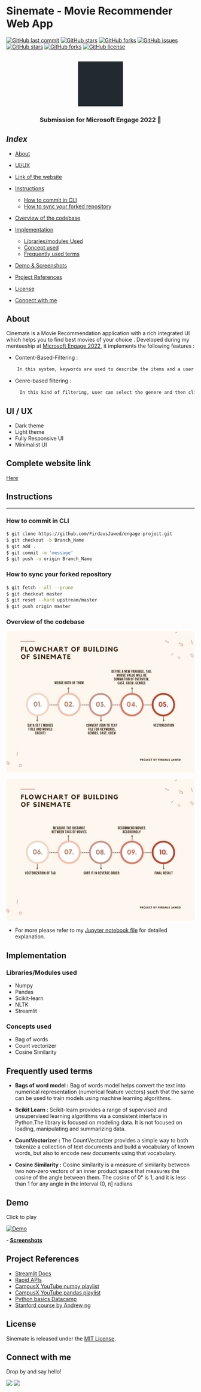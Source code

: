 <div id="top"></div>

# Sinemate - Movie Recommender Web App

[![GitHub last commit](https://img.shields.io/github/last-commit/FirdausJawed/engage-project?style=for-the-badge&logo=git)](https://github.com/FirdausJawed/) 
[![GitHub stars](https://img.shields.io/github/stars/FirdausJawed/engage-project?style=for-the-badge)](https://github.com/FirdausJawed/engage-project/stargazers) 
[![GitHub forks](https://img.shields.io/github/forks/FirdausJawed/engage-project?style=for-the-badge&logo=git)](https://github.com/FirdausJawed/engage-project/network)
[![GitHub issues](https://img.shields.io/github/issues/FirdausJawed/engage-project?style=for-the-badge)](https://github.com/FirdausJawed/engage-project/issues)
[![GitHub stars](https://img.shields.io/github/stars/FirdausJawed/engage-project?style=for-the-badge)](https://github.com/FirdausJawed/engage-project/stargazers)
[![GitHub forks](https://img.shields.io/github/forks/FirdausJawed/engage-project?color=%230000ff&style=for-the-badge)](https://github.com/FirdausJawed/engage-project/network)
[![GitHub license](https://img.shields.io/github/license/FirdausJawed/engage-project?style=for-the-badge)](https://github.com/FirdausJawed/engage-project)

<!-- PROJECT LOGO -->
<br />
<div align="center">
  <a href="https://github.com/FirdausJawed/engage-project">
    <img src="81986-movie.gif" alt="Logo" width="120" height="120">
  </a>

  <h3 align="center"><b>Submission for Microsoft Engage 2022 🌟</b></h3>

</div>


## **_Index_**
- [About](#About)
- [UI/UX](#UI/UX)
- [Link of the website](#Complete-website-link)
- [Instructions](#Instruction)
  * [How to commit in CLI](#Instruction)
  * [How to sync your forked repository](#Instruction)

- [Overview of the codebase](#overview-of-the-codebase)

- [Implementation](#implementation)
  * [Libraries/modules Used](#Libraries/modules-used)
  * [Concept used](#Concept-used)
  * [Frequently used terms](#Frequently-used-terms)
- [Demo & Screenshots](#Demo)
- [Project References](#project-references)
- [License](#license)
- [Connect with me](#connect-with-me)


## About

Cinemate is a Movie Recommendation application with a rich integrated UI which helps you to find best movies of your choice .
Developed during my menteeship at [Microsoft Engage 2022](https://acehacker.com/microsoft/engage2022/),
it implements the following features : 
 * Content-Based-Filtering :

```sh
    In this system, keywords are used to describe the items and a user profile is built to indicate the type of item this user likes. In other words, these algorithms try to recommend items that are similar to those that a user liked in the past, or is examining in the present. It does not rely on a user sign-in mechanism to generate this often temporary profile. In particular, various candidate items are compared with items previously rated by the user and the best-matching items are recommended. This approach has its roots in information retrieval and information filtering research.
```

  * Genre-based filtering :

```sh
     In this kind of filtering, user can select the genere and then click on the button, recommandation based on the tags will appear.
```

## **UI / UX**
* Dark theme
* Light theme
* Fully Responsive UI
* Minimalist UI

## **Complete website link**
[Here](http://share.streamlit.io/firdausjawed/engage-project/main/main.py)

## **Instructions**
-----------------------

### How to commit in CLI

```sh
$ git clone https://github.com/FirdausJawed/engage-project.git
$ git checkout -b Branch_Name
$ git add .
$ git commit -m 'message'
$ git push -u origin Branch_Name

```

### How to sync your forked repository

```sh
$ git fetch --all --prune
$ git checkout master
$ git reset --hard upstream/master
$ git push origin master

```


### Overview of the codebase
<a href="#"><p align="center"> <img src="1.jpg"/></p></a>

<a href="#"><p align="center"> <img src="2.jpg"/></p></a>

  * For more please refer to my [Jupyter notebook file](https://drive.google.com/file/d/1C-QFOuYaa3Om97RTVNgqQg-U73CweNpy/view?usp=sharing) for detailed explanation.


## **Implementation**

### Libraries/Modules used 

- Numpy
- Pandas
- Scikit-learn
- NLTK
- Streamlit

### Concepts used
- Bag of words
- Count vectorizer
- Cosine Similarity

## Frequently used terms

- **Bags of word model :**
Bag of words model helps convert the text into numerical representation (numerical feature vectors) such that the same can be used to train models using machine learning algorithms. 

- **Scikit Learn :**
Scikit-learn provides a range of supervised and unsupervised learning algorithms via a consistent interface in Python.The library is focused on modeling data. It is not focused on loading, manipulating and summarizing data.

- **CountVectorizer :**
The CountVectorizer provides a simple way to both tokenize a collection of text documents and build a vocabulary of known words, but also to encode new documents using that vocabulary.

- **Cosine Similarity :**
Cosine similarity is a measure of similarity between two non-zero vectors of an inner product space that measures the cosine of the angle between them. The cosine of 0° is 1, and it is less than 1 for any angle in the interval (0, π] radians

## Demo
Click to play

[![Demo](https://user-images.githubusercontent.com/55680995/125494808-c6d0e73e-3ade-4e2e-8a07-b9da101e6068.png)](https://youtu.be/firdaus)

**- [Screenshots](https://github.com/Firdaus/microsoft_teams_clone/blob/main/docs/Features%20%26%20Screenshots.pdf)**


## Project References
- [Streamlit Docs](https://docs.streamlit.io)
- [Rapid APIs](https://www.rapitapi.com/)
- [CampusX YouTube numpy playlist](https://www.youtube.com/playlist?list=PLKnIA16_Rmvb-ToL3RQ_bwxG4_ND-0-DT)
- [CampusX YouTube pandas playlist](https://youtube.com/playlist?list=PLfP3JxW-T70Gf4iJXPb0Yw5_-tDRCD6LB)
- [Python basics Datacamp](https://www.datacamp.com/courses/intro-to-python-for-data-science)
- [Stanford course by Andrew ng](https://www.coursera.org/learn/machine-learning)


## License

Sinemate is released under the [MIT License](https://github.com/FirdausJawed/engage-project/blob/main/LICENSE).

## Connect with me
Drop by and say hello!

[<img height="30" src="https://img.shields.io/badge/linkedin-0077B5.svg?&style=for-the-badge&logo=linkedin&logoColor=white" />][LinkedIn]
[<img height="30" src="https://img.shields.io/badge/twitter-1DA1F2.svg?&style=for-the-badge&logo=twitter&logoColor=white" />][twitter]

[linkedIn]:https://www.linkedin.com/in/firdaus-jawed/

[twitter]: https://twitter.com/jawedfirdaus01

